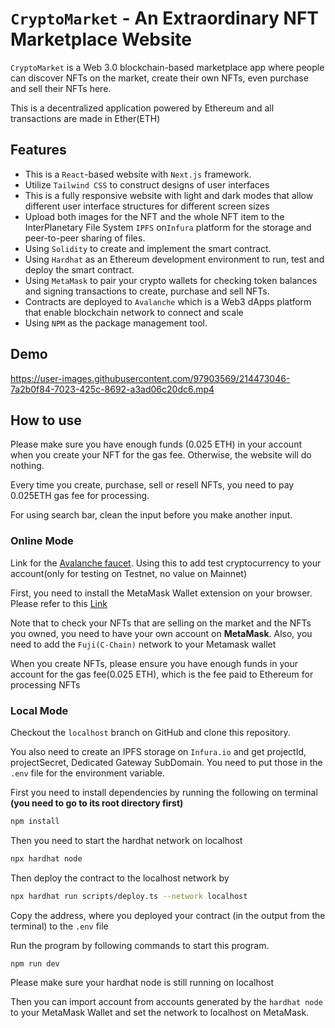 # `CryptoMarket` - An Extraordinary NFT Marketplace Website
`CryptoMarket` is a Web 3.0 blockchain-based marketplace app where people can discover NFTs on the market, create their own NFTs, even purchase and sell their NFTs here.

This is a decentralized application powered by Ethereum and all transactions are made in Ether(ETH)
## Features
* This is a `React`-based website with `Next.js` framework.
* Utilize `Tailwind CSS` to construct designs of user interfaces
* This is a fully responsive website with light and dark modes that allow different user interface structures for different screen sizes
* Upload both images for the NFT and the whole NFT item to the InterPlanetary File System `IPFS` on`Infura` platform for the storage and peer-to-peer sharing of files.
* Using `Solidity` to create and implement the smart contract.
* Using `Hardhat` as an Ethereum development environment to run, test and deploy the smart contract.
* Using `MetaMask` to pair your crypto wallets for checking token balances and signing transactions to create, purchase and sell NFTs.
* Contracts are deployed to `Avalanche` which is a Web3 dApps platform that enable blockchain network to connect and scale
* Using `NPM` as the package management tool.
## Demo
https://user-images.githubusercontent.com/97903569/214473046-7a2b0f84-7023-425c-8692-a3ad06c20dc6.mp4
## How to use
Please make sure you have enough funds (0.025 ETH) in your account when you create your NFT for the gas fee. Otherwise, the website will do nothing.

Every time you create, purchase, sell or resell NFTs, you need to pay 0.025ETH gas fee for processing.

For using search bar, clean the input before you make another input.
### Online Mode
Link for the [Avalanche faucet](https://faucet.avax.network/). Using this to add test cryptocurrency to your account(only for testing on Testnet, no value on Mainnet)

First, you need to install the MetaMask Wallet extension on your browser. Please refer to this [Link](https://metamask.io/download/)

Note that to check your NFTs that are selling on the market and the NFTs you owned, you need to have your own account on **MetaMask**. Also, you need to add the `Fuji(C-Chain)` network to your Metamask wallet 

When you create NFTs, please ensure you have enough funds in your account for the gas fee(0.025 ETH), which is the fee paid to Ethereum for processing NFTs

### Local Mode
Checkout the `localhost` branch on GitHub and clone this repository.  

You also need to create an IPFS storage on `Infura.io` and get projectId, projectSecret, Dedicated Gateway SubDomain. You need to put those in the `.env` file for the environment variable.

First you need to install dependencies by running the following on terminal **(you need to go to its root directory first)**
``` bash
npm install
```
Then you need to start the hardhat network on localhost 
``` bash
npx hardhat node
```
Then deploy the contract to the localhost network by
``` bash
npx hardhat run scripts/deploy.ts --network localhost
```
Copy the address, where you deployed your contract (in the output from the terminal) to the `.env` file

Run the program by following commands to start this program.
``` bash
npm run dev
```
Please make sure your hardhat node is still running on localhost

Then you can import account from accounts generated by the `hardhat node` to your MetaMask Wallet and set the network to localhost on MetaMask.
